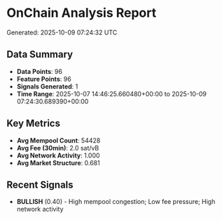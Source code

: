 # OnChain Analysis Report
Generated: 2025-10-09 07:24:32 UTC

## Data Summary
- **Data Points**: 96
- **Feature Points**: 96
- **Signals Generated**: 1
- **Time Range**: 2025-10-07 14:46:25.660480+00:00 to 2025-10-09 07:24:30.689390+00:00

## Key Metrics
- **Avg Mempool Count**: 54428
- **Avg Fee (30min)**: 2.0 sat/vB
- **Avg Network Activity**: 1.000
- **Avg Market Structure**: 0.681

## Recent Signals
- **BULLISH** (0.40) - High mempool congestion; Low fee pressure; High network activity
